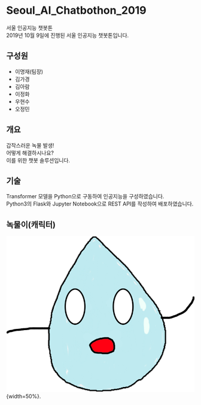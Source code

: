 # Seoul_AI_Chatbothon_2019
서울 인공지능 챗봇톤  
2019년 10월 9일에 진행된 서울 인공지능 챗봇톤입니다.

## 구성원
- 이명재(팀장)
- 김가경
- 김아람
- 이정화
- 우현수
- 오정민


## 개요
갑작스러운 녹물 발생!  
어떻게 해결하시나요?  
이를 위한 챗봇 솔루션입니다.  

## 기술
Transformer 모델을 Python으로 구동하여 인공지능을 구성하였습니다.  
Python3의 Flask와 Jupyter Notebook으로 REST API를 작성하여 배포하였습니다.

## 녹물이(캐릭터)



![](./character/녹물이(놀람).png){width=50%}.
